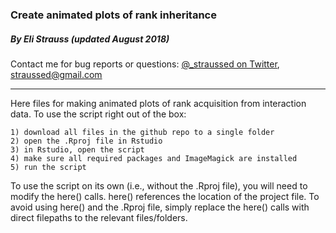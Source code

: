 ### Create animated plots of rank inheritance
##### By Eli Strauss (updated August 2018)
Contact me for bug reports or questions: [@_straussed on Twitter](https://twitter.com/_straussed), straussed@gmail.com

----



Here files for making animated plots of rank acquisition
from interaction data. To use the script right out of the box: 
  
    1) download all files in the github repo to a single folder
    2) open the .Rproj file in Rstudio
    3) in Rstudio, open the script
    4) make sure all required packages and ImageMagick are installed
    5) run the script

To use the script on its own (i.e., without the .Rproj file), you will need to 
modify the here() calls. here() references the location of the project file. 
To avoid using here() and the .Rproj file, simply replace the here() calls with
direct filepaths to the relevant files/folders.

